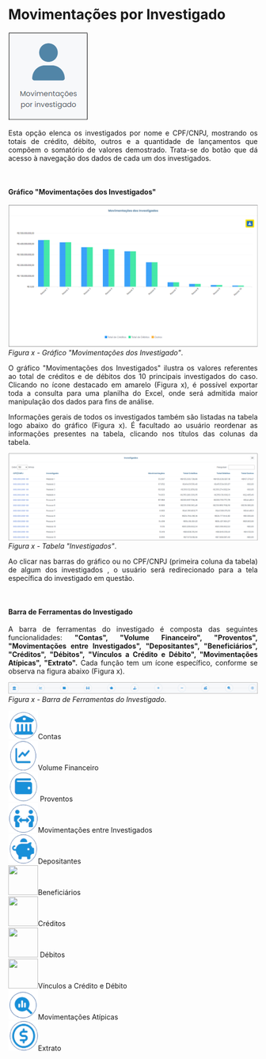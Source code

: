 # Movimentações por Investigado

![](img/MovInvestigados.png)<br>

<p style="text-align: justify;">Esta opção elenca os investigados por nome e CPF/CNPJ, mostrando os totais de crédito, débito, outros e a quantidade de lançamentos que compõem o somatório de valores demostrado. Trata-se do botão que dá acesso à navegação dos dados de cada um dos investigados.</p><br>

#### Gráfico "Movimentações dos Investigados"
![](img/MovimentaçõesDosInvestigados.png)<br>
*Figura x - Gráfico "Movimentações dos Investigado"*. <br>

<p style="text-align: justify;">O gráfico "Movimentações dos Investigados" ilustra os valores referentes ao total de créditos e de débitos dos 10 principais investigados do caso. Clicando no ícone destacado em amarelo (Figura x), é possível exportar toda a consulta para uma planilha do Excel, onde será admitida maior manipulação dos dados para fins de análise. </p> 
<p style="text-align: justify;">Informações gerais de todos os investigados também são listadas na tabela logo abaixo do gráfico (Figura x). É facultado ao usuário reordenar as informações presentes na tabela, clicando nos títulos das colunas da tabela.</p> 

![](img/TabelaInvestigados.png)<br>
*Figura x - Tabela "Investigados"*. <br>

<p style="text-align: justify;"> Ao clicar nas barras do gráfico ou no CPF/CNPJ (primeira coluna da tabela) de algum dos investigados , o usuário será redirecionado para a tela específica do investigado em questão. </p><br>


#### Barra de Ferramentas do Investigado
<p style="text-align: justify;"> A barra de ferramentas do investigado é composta das seguintes funcionalidades: <strong>"Contas", "Volume Financeiro", "Proventos", "Movimentações entre Investigados", "Depositantes", "Beneficiários", "Créditos", "Débitos", "Vínculos a Crédito e Débito", "Movimentações Atípicas", "Extrato".</strong> Cada função tem um ícone específico, conforme se observa na figura abaixo (Figura x). </p>

![](img/FerramentasInvestigados.png)<br>
*Figura x - Barra de Ferramentas do Investigado*. <br>

<img src="../img/CircleBanco.png"  width="60px">Contas<br>
<img src="../img/CircleVolume.png" height="60px" width="60px">Volume Financeiro<br> 
<img src="../img/CircleProventos.png" height="60px" width="60px"> Proventos<br>
<img src="../img/CircleMovimentaçõesEntreInvestigados.png" height="60px" width="60px">Movimentações entre Investigados<br> 
<img src="../img/CircleDepositantes.png" height="60px" width="60px">Depositantes<br> 
<img src="../img/CircleBeneficiários.png" height="60px" width="60px">Beneficiários<br> 
<img src="../img/CircleCréditos.png" height="60px" width="60px">Créditos <br> 
<img src="../img/CircleDébitos.png" height="60px" width="60px"> Débitos<br>
<img src="../img/CircleVínculos.png" height="60px" width="60px">Vínculos a Crédito e Débito<br> 
<img src="../img/CircleMovimentações.png" height="60px" width="60px">Movimentações Atípicas<br> 
<img src="../img/CircleExtratos.png" height="60px" width="60px">Extrato<br> 




